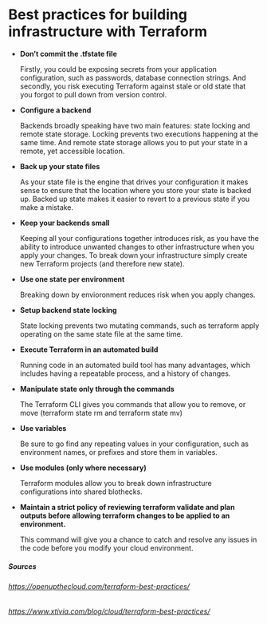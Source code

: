 # Best practices for building infrastructure with Terraform

* **Don’t commit the .tfstate file**
  
  Firstly, you could be exposing secrets from your application configuration, such as  passwords, database connection strings. And secondly, you risk executing Terraform against stale or old state that you forgot to pull down from version control.

* **Configure a backend**

  Backends broadly speaking have two main features: state locking and remote state storage. Locking prevents two executions happening at the same time. And remote state storage allows you to put your state in a remote, yet accessible location.

* **Back up your state files**
  
  As your state file is the engine that drives your configuration it makes sense to ensure that the location where you store your state is backed up. Backed up state makes it easier to revert to a previous state if you make a mistake.

* **Keep your backends small**
  
  Keeping all your configurations together introduces risk, as you have the ability to introduce unwanted changes to other infrastructure when you apply your changes. To break down your infrastructure simply create new Terraform projects (and therefore new state).

* **Use one state per environment**
  
  Breaking down by envioronment reduces risk when you apply changes.

* **Setup backend state locking**
  
  State locking prevents two mutating commands, such as terraform apply operating on the same state file at the same time.

* **Execute Terraform in an automated build**
  
  Running code in an automated build tool has many advantages, which includes having a repeatable process, and a history of changes. 

* **Manipulate state only through the commands**

  The Terraform CLI gives you commands that allow you to remove, or move (terraform state rm and terraform state mv)

* **Use variables**

  Be sure to go find any repeating values in your configuration, such as environment names, or prefixes and store them in variables.

* **Use modules (only where necessary)**

  Terraform modules allow you to break down infrastructure configurations into shared blothecks. 

* **Maintain a strict policy of reviewing terraform validate and plan outputs before allowing terraform changes to be applied to an environment.**

  This command will give you a chance to catch and resolve any issues in the code before you modify your cloud environment.

##### Sources
###### https://openupthecloud.com/terraform-best-practices/
###### https://www.xtivia.com/blog/cloud/terraform-best-practices/